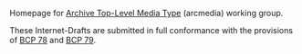 Homepage for [Archive Top-Level Media Type](http://datatracker.ietf.org/wg/arcmedia/charter/) (arcmedia) working group.

These Internet-Drafts are submitted in full conformance with the provisions of [BCP 78](https://tools.ietf.org/html/bcp78) and [BCP 79](https://tools.ietf.org/html/bcp79).
